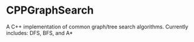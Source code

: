 CPPGraphSearch
==============

A C++ implementation of common graph/tree search algorithms. Currently includes: DFS, BFS, and A*
